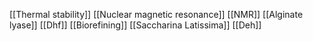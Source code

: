 [[Thermal stability]]
[[Nuclear magnetic resonance]]
[[NMR]]
[[Alginate lyase]]
[[Dhf]]
[[Biorefining]]
[[Saccharina Latissima]]
[[Deh]]
